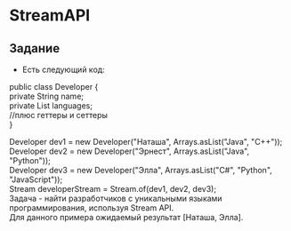 # StreamAPI
## Задание
- Есть следующий код:
 
public class Developer {  
	private String name;  
	private List<String> languages;  
	//плюс геттеры и сеттеры  
}  
  
Developer dev1 = new Developer("Наташа", Arrays.asList("Java", "C++"));  
Developer dev2 = new Developer("Эрнест", Arrays.asList("Java", "Python"));  
Developer dev3 = new Developer("Элла", Arrays.asList("С#", "Python", "JavaScript"));  
Stream<Developer> developerStream = Stream.of(dev1, dev2, dev3);  
Задача - найти разработчиков с уникальными языками программирования, используя Stream API.  
Для данного примера ожидаемый результат [Наташа, Элла].

